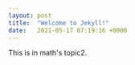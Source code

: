 ```yaml
---
layout: post
title:  "Welcome to Jekyll!"
date:   2021-05-17 07:19:16 +0000
---
```

This is in math's topic2.